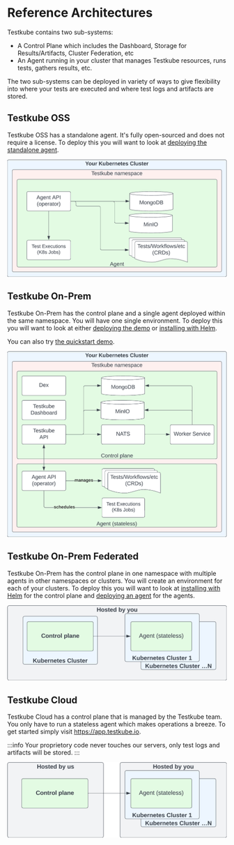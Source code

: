 # Reference Architectures

Testkube contains two sub-systems:

- A Control Plane which includes the Dashboard, Storage for Results/Artifacts, Cluster Federation, etc
- An Agent running in your cluster that manages Testkube resources, runs tests, gathers results, etc.

The two sub-systems can be deployed in variety of ways to give flexibility into where your tests are executed and where test logs and artifacts are stored.

## Testkube OSS

Testkube OSS has a standalone agent. It's fully open-sourced and does not require a license. To deploy this you will want to look at [deploying the standalone agent][deploy-standalone].

![Deployment with standalone agent](../../docs/img/architecture-standalone.jpeg)

## Testkube On-Prem

Testkube On-Prem has the control plane and a single agent deployed within the same namespace. You will have one single environment. To deploy this you will want to look at either [deploying the demo][deploy-demo] or [installing with Helm][deploy-with-helm].

You can also try [the quickstart demo][deploy-quickstart].

![Deployment with single agent](../../docs/img/architecture-default.jpeg)

## Testkube On-Prem Federated

Testkube On-Prem has the control plane in one namespace with multiple agents in other namespaces or clusters. You will create an environment for each of your clusters. To deploy this you will want to look at [installing with Helm][deploy-with-helm] for the control plane and [deploying an agent][deploy-agent] for the agents.

![Deployment with federated agents](../../docs/img/architecture-federated.jpeg)

## Testkube Cloud

Testkube Cloud has a control plane that is managed by the Testkube team.
You only have to run a stateless agent which makes operations a breeze.
To get started simply visit https://app.testkube.io.

:::info
Your proprietory code never touches our servers, only test logs and artifacts will be stored.
:::

![Deployment with managed control plane](../../docs/img/architecture-managed.jpeg)

[cloud]: https://app.testkube.io/
[deploy-quickstart]: /articles/install/quickstart-install
[deploy-standalone]: /articles/install/install-with-cli#deploy-the-open-source-standalone-agent
[deploy-agent]: /articles/install/install-with-cli#deploy-an-agent-that-will-connect-to-a-control-plane
[deploy-demo]: /articles/install/install-with-cli#deploy-an-on-prem-demo
[deploy-with-helm]: /articles/install/install-with-helm